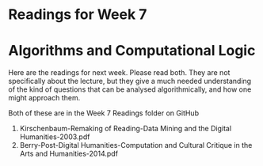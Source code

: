 # Readings for Week 7
# Algorithms and Computational Logic

Here are the readings for next week. Please read both. They are not specifically about the lecture, but they give a much needed understanding of the kind of questions that can be analysed algorithmically, and how one might approach them.

Both of these are in the Week 7 Readings folder on GitHub

1. Kirschenbaum-Remaking of Reading-Data Mining and the Digital Humanities-2003.pdf
1. Berry-Post-Digital Humanities-Computation and Cultural Critique in the Arts and Humanities-2014.pdf
